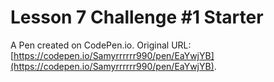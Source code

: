 # Lesson 7 Challenge #1 Starter

A Pen created on CodePen.io. Original URL: [https://codepen.io/Samyrrrrrr990/pen/EaYwjYB](https://codepen.io/Samyrrrrrr990/pen/EaYwjYB).

